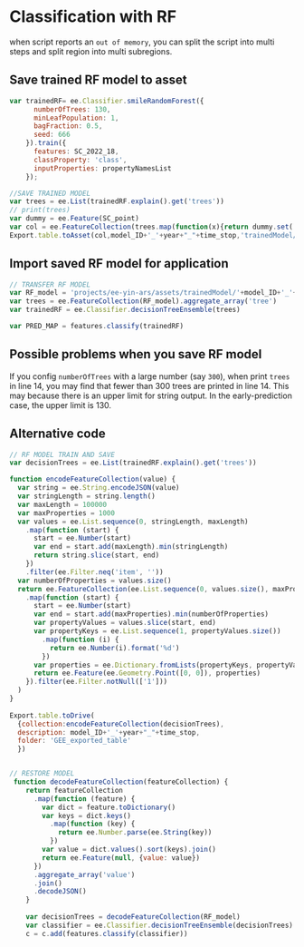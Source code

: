 # Classification with RF

when script reports an `out of memory`, you can split the script into multi steps and split region into multi subregions.

## Save trained RF model to asset

```javascript
var trainedRF= ee.Classifier.smileRandomForest({
      numberOfTrees: 130,
      minLeafPopulation: 1,
      bagFraction: 0.5,
      seed: 666
    }).train({
      features: SC_2022_18,
      classProperty: 'class',
      inputProperties: propertyNamesList
    });

//SAVE TRAINED MODEL
var trees = ee.List(trainedRF.explain().get('trees'))
// print(trees)
var dummy = ee.Feature(SC_point)
var col = ee.FeatureCollection(trees.map(function(x){return dummy.set('tree',x)}))
Export.table.toAsset(col,model_ID+'_'+year+"_"+time_stop,'trainedModel/'+model_ID+'_'+year+"_"+time_stop)
```

## Import saved RF model for application

```javascript
// TRANSFER RF MODEL
var RF_model = 'projects/ee-yin-ars/assets/trainedModel/'+model_ID+'_'+year+'_'+time_stop
var trees = ee.FeatureCollection(RF_model).aggregate_array('tree')
var trainedRF = ee.Classifier.decisionTreeEnsemble(trees)

var PRED_MAP = features.classify(trainedRF)
```

## Possible problems when you save RF model

If you config `numberOfTrees` with a large number (say `300`), when print `trees` in line 14, you may find that fewer than 300 trees are printed in line 14. This may because there is an upper limit for string output. In the early-prediction case, the upper limit is 130.

## Alternative code

```javascript
// RF MODEL TRAIN AND SAVE
var decisionTrees = ee.List(trainedRF.explain().get('trees'))

function encodeFeatureCollection(value) {
  var string = ee.String.encodeJSON(value)
  var stringLength = string.length()
  var maxLength = 100000
  var maxProperties = 1000
  var values = ee.List.sequence(0, stringLength, maxLength)
    .map(function (start) {
      start = ee.Number(start)
      var end = start.add(maxLength).min(stringLength)
      return string.slice(start, end)
    })
    .filter(ee.Filter.neq('item', ''))
  var numberOfProperties = values.size()
  return ee.FeatureCollection(ee.List.sequence(0, values.size(), maxProperties)
    .map(function (start) {
      start = ee.Number(start)
      var end = start.add(maxProperties).min(numberOfProperties)
      var propertyValues = values.slice(start, end)
      var propertyKeys = ee.List.sequence(1, propertyValues.size())
        .map(function (i) {
          return ee.Number(i).format('%d')
        })
      var properties = ee.Dictionary.fromLists(propertyKeys, propertyValues)
      return ee.Feature(ee.Geometry.Point([0, 0]), properties)
    }).filter(ee.Filter.notNull(['1']))
  )
}
  
Export.table.toDrive(
  {collection:encodeFeatureCollection(decisionTrees), 
  description: model_ID+'_'+year+"_"+time_stop,
  folder: 'GEE_exported_table'
  })


// RESTORE MODEL    
 function decodeFeatureCollection(featureCollection) {
    return featureCollection
      .map(function (feature) {
        var dict = feature.toDictionary()
        var keys = dict.keys()
          .map(function (key) {
            return ee.Number.parse(ee.String(key))
          })
        var value = dict.values().sort(keys).join()
        return ee.Feature(null, {value: value})
      })
      .aggregate_array('value')
      .join()
      .decodeJSON()
    }
    
    var decisionTrees = decodeFeatureCollection(RF_model)
    var classifier = ee.Classifier.decisionTreeEnsemble(decisionTrees)
    c = c.add(features.classify(classifier))
```



